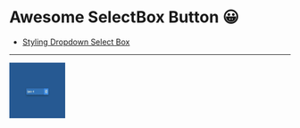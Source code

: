 # Awesome SelectBox Button 😀

- [Styling Dropdown Select Box](https://github.com/Dev-JeromeBaek/awesome-web-styling/tree/master/selectbox/styling-dropdown-select-box)

---

[<img src="../gifs/selectbox/styling-dropdown-select-box.gif" width="100px" height="100px">](https://github.com/Dev-JeromeBaek/awesome-web-styling/tree/master/selectbox/styling-dropdown-select-box)
